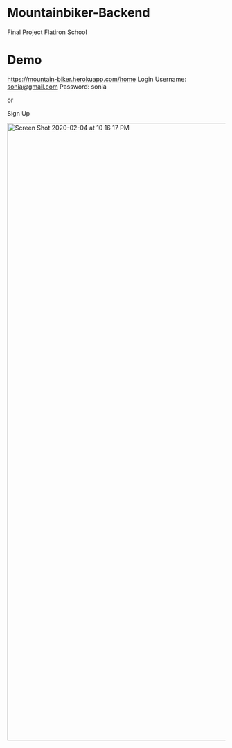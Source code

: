 # Mountainbiker-Backend
Final Project Flatiron School

# Demo 

https://mountain-biker.herokuapp.com/home
Login Username: sonia@gmail.com
Password: sonia

or 

Sign Up 


<img width="1425" alt="Screen Shot 2020-02-04 at 10 16 17 PM" src="https://user-images.githubusercontent.com/44908424/73810397-01452380-479c-11ea-9921-e37c988a7732.png">
